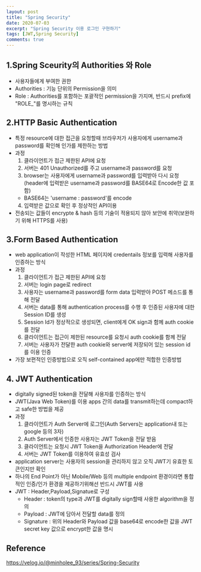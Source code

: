 ```yaml
---
layout: post
title: "Spring Security"
date: 2020-07-03
excerpt: "Spring Security 이용 로그인 구현하기"
tags: [JWT,Spring Security]
comments: true
---
```


## 1.Spring Sceurity의 Authorities 와 Role
 - 사용자들에게 부여한 권한
 - Authorities : 기능 단위의 Permission을 의미
 - Role : Authorities를 포함하는 포괄적인 permission을 가지며, 반드시 prefix에 "ROLE_"를 명시하는 규칙  
 
## 2.HTTP Basic Authentication
 - 특정 resource에 대한 접근을 요청할때 브라우저가 사용자에게 username과 password를 확인해 인가를 제한하는 방법
 - 과정
    1. 클라이언트가 접근 제한된 API에 요청
    2. 서버는 401 Unauthorized를 주고 username과 password를 요청
    3. browser는 사용자에게 username과 password를 입력받아 다시 요청(header에 입력받은 username과 password를 BASE64로 Encode한 값 포함)
    * BASE64는 'username : password'를 encode
    4. 입력받은 값으로 확인 후 정상적인 API이용
 - 전송되는 값들이 encrypte & hash 등의 기술이 적용되지 않아 보안에 취약(보완하기 위해 HTTPS를 사용)  
 
 ## 3.Form Based Authentication
  - web application이 작성한 HTML 페이지에 credentails 정보를 입력해 사용자를 인증하는 방식
  - 과정
    1. 클라이언트가 접근 제한된 API에 요청
    2. 서버는 login page로 redirect 
    3. 사용자는 username과 password를 form data 입력받아 POST 메소드를 통해 전달
    4. 서버는 data를 통해 authentication process를 수행 후 인증된 사용자에 대한 Session ID를 생성
    5. Session Id가 정상적으로 생성되면, client에게 OK sign과 함께 auth cookie를 전달
    6. 클라이언트는 접근이 제한된 resource를 요청시  auth cookie를 함께 전달
    7. 서버는 사용자가 전달한 auth cookie와 server에 저장되어 있는 session id를 이용 인증
  - 가장 보편적인 인증방법으로 오직 self-contained app에만 적합한 인증방법  

## 4. JWT Authentication
  - digitally signed된 token을 전달해 사용자를 인증하는 방식
  - JWT(Java Web Token)를 이용 apps 간의 data를 transmit하는데 compact하고 safe한 방법을 제공
  - 과정
    1. 클라이언트가 Auth Server에 로그인(Auth Servers는 application내 또는 google 등의 3자)
    2. Auth Server에서 인증한 사용자는 JWT Token을 전달 받음
    3. 클라이언트는 요청시 JWT Token을 Authorization Header에 전달
    4. 서버는 JWT Token를 이용하여 유효성 검사
  - application server는 사용자의 session을 관리하지 않고 오직 JWT기 유효한 토큰인지만 확인
  - 하나의 End Point가 아닌 Mobile/Web 등의 multiple endpoint 환경이라면 통합적인 인증/인가 환경을 제공하기위해선 반드시 JWT를 사용
  - JWT : Header,Payload,Signatue로 구성
    - Header : token의 type과 JWT를 digitally sign할때 사용한 algorithm을 정의
    - Payload : JWT에 담아서 전달할 data를 정의
    - Signature : 위의 Header와 Payload 값을 base64로 encode한 값을 JWT secret key 값으로 encrypt한 값을 명시

## Reference
<a href="https://velog.io/@minholee_93/series/Spring-Security">https://velog.io/@minholee_93/series/Spring-Security<a>

    
  
  
    
